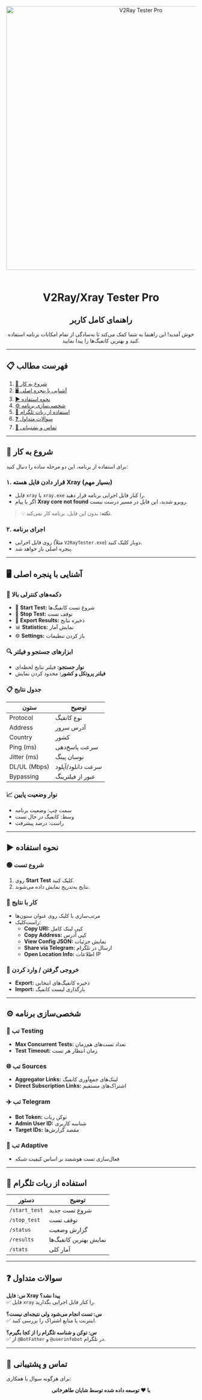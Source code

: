 <div align="center">
  <img src="https://raw.githubusercontent.com/Shayanthn/V2ray-Tester-Pro/main/one.gif" alt="V2Ray Tester Pro" width="700"/>
  <br/><br/>
  <h1>V2Ray/Xray Tester Pro</h1>
  <h2>راهنمای کامل کاربر</h2>
</div>

<p align="center">
خوش آمدید! این راهنما به شما کمک می‌کند تا به‌سادگی از تمام امکانات برنامه استفاده کنید و بهترین کانفیگ‌ها را پیدا نمایید.
</p>

---

## 📋 فهرست مطالب

1. [🚀 شروع به کار](#-شروع-به-کار)
2. [🖥️ آشنایی با پنجره اصلی](#️-آشنایی-با-پنجره-اصلی)
3. [▶️ نحوه استفاده](#️-نحوه-استفاده)
4. [⚙️ شخصی‌سازی برنامه](#️-شخصی‌سازی-برنامه)
5. [🤖 استفاده از ربات تلگرام](#-استفاده-از-ربات-تلگرام)
6. [❓ سوالات متداول](#-سوالات-متداول)
7. [🤝 تماس و پشتیبانی](#-تماس-و-پشتیبانی)

---

## 🚀 شروع به کار

برای استفاده از برنامه، این دو مرحله ساده را دنبال کنید:

### ۱. قرار دادن فایل هسته Xray (بسیار مهم)

- فایل `xray` یا `xray.exe` را کنار فایل اجرایی برنامه قرار دهید.
- اگر با پیام **Xray core not found** روبرو شدید، این فایل در مسیر درست نیست.

> 💡 **نکته:** بدون این فایل، برنامه کار نمی‌کند.

### ۲. اجرای برنامه

- روی فایل اجرایی (مثلاً `V2RayTester.exe`) دوبار کلیک کنید.
- پنجره اصلی باز خواهد شد.

---

## 🖥️ آشنایی با پنجره اصلی

### 🔘 دکمه‌های کنترلی بالا

- 🚀 **Start Test:** شروع تست کانفیگ‌ها
- 🛑 **Stop Test:** توقف تست
- 📄 **Export Results:** ذخیره نتایج
- 📊 **Statistics:** نمایش آمار
- ⚙️ **Settings:** باز کردن تنظیمات

### 🔍 ابزارهای جستجو و فیلتر

- **نوار جستجو:** فیلتر نتایج لحظه‌ای
- **فیلتر پروتکل و کشور:** محدود کردن نمایش

### 📋 جدول نتایج

| ستون | توضیح |
|---|---|
| Protocol | نوع کانفیگ |
| Address | آدرس سرور |
| Country | کشور |
| Ping (ms) | سرعت پاسخ‌دهی |
| Jitter (ms) | نوسان پینگ |
| DL/UL (Mbps) | سرعت دانلود/آپلود |
| Bypassing | عبور از فیلترینگ |

### 📈 نوار وضعیت پایین

- سمت چپ: وضعیت برنامه
- وسط: کانفیگ در حال تست
- راست: درصد پیشرفت

---

## ▶️ نحوه استفاده

### 🟢 شروع تست

1. روی **Start Test** کلیک کنید.
2. نتایج به‌تدریج نمایش داده می‌شوند.

### 📑 کار با نتایج

- مرتب‌سازی با کلیک روی عنوان ستون‌ها
- راست‌کلیک:  
  - **Copy URI:** کپی لینک کامل
  - **Copy Address:** کپی آدرس
  - **View Config JSON:** نمایش جزئیات
  - **Share via Telegram:** ارسال در تلگرام
  - **Open Location Info:** اطلاعات IP

### 💾 خروجی گرفتن / وارد کردن

- **Export:** ذخیره کانفیگ‌های انتخابی
- **Import:** بارگذاری لیست کانفیگ

---

## ⚙️ شخصی‌سازی برنامه

### 🧪 تب Testing

- **Max Concurrent Tests:** تعداد تست‌های هم‌زمان
- **Test Timeout:** زمان انتظار هر تست

### 🌐 تب Sources

- **Aggregator Links:** لینک‌های جمع‌آوری کانفیگ
- **Direct Subscription Links:** اشتراک‌های مستقیم

### ✈️ تب Telegram

- **Bot Token:** توکن ربات
- **Admin User ID:** شناسه کاربری
- **Target IDs:** مقصد گزارش‌ها

### 🤖 تب Adaptive

- فعال‌سازی تست هوشمند بر اساس کیفیت شبکه

---

## 🤖 استفاده از ربات تلگرام

| دستور | توضیح |
|---|---|
| `/start_test` | شروع تست جدید |
| `/stop_test` | توقف تست |
| `/status` | گزارش وضعیت |
| `/results` | نمایش بهترین کانفیگ‌ها |
| `/stats` | آمار کلی |

---

## ❓ سوالات متداول

**س: فایل Xray پیدا نشد؟**  
✅ فایل `xray` را کنار فایل اجرایی بگذارید.

**س: تست انجام می‌شود ولی نتیجه‌ای نیست؟**  
✅ اینترنت یا منابع اشتراک را بررسی کنید.

**س: توکن و شناسه تلگرام را از کجا بگیرم؟**  
✅ از `@BotFather` و `@userinfobot` در تلگرام.

---

## 🤝 تماس و پشتیبانی

برای هرگونه سوال یا همکاری:

<div align="center">
<strong>با ❤️ توسعه داده شده توسط شایان طاهرخانی</strong>
</div>

